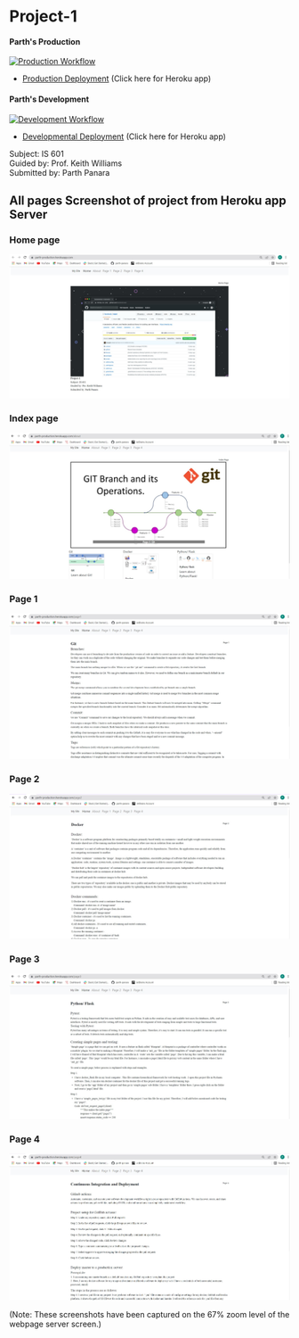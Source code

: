 # Project-1 
#### Parth's Production

[![Production Workflow](https://github.com/parth-panara/Parth_Project_1/actions/workflows/prod.yml/badge.svg)](https://github.com/parth-panara/Parth_Project_1/actions/workflows/prod.yml)

* [Production Deployment](https://parth-production.herokuapp.com/)   (Click here for Heroku app)
#### Parth's Development

[![Development Workflow](https://github.com/parth-panara/Parth_Project_1/actions/workflows/dev.yml/badge.svg)](https://github.com/parth-panara/Parth_Project_1/actions/workflows/dev.yml)

* [Developmental Deployment](https://parth-develop.herokuapp.com/)  (Click here for Heroku app)

Subject: IS 601\
Guided by: Prof. Keith Williams\
Submitted by: Parth Panara

## All pages Screenshot of project from Heroku app Server

### Home page 
![Running Program](https://github.com/parth-panara/Parth_Project_1/blob/master/app/static/images/Home%20page.jpg)

### Index page
![Running Program](https://github.com/parth-panara/Parth_Project_1/blob/master/app/static/images/Index%20page.jpg)

### Page 1
![Running Program](https://github.com/parth-panara/Parth_Project_1/blob/master/app/static/images/page1.jpg)

### Page 2
![Running Program](https://github.com/parth-panara/Parth_Project_1/blob/master/app/static/images/page2.jpg)

### Page 3
![Running Program](https://github.com/parth-panara/Parth_Project_1/blob/master/app/static/images/page3.jpg)

### Page 4
![Running Program](https://github.com/parth-panara/Parth_Project_1/blob/master/app/static/images/page4.jpg)

(Note: These screenshots have been captured on the 67% zoom level of the webpage server screen.)
